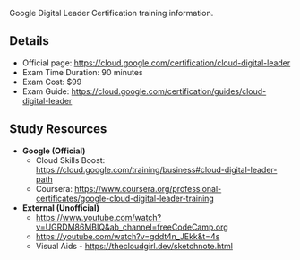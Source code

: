 
Google Digital Leader Certification training information.

## Details

- Official page: <https://cloud.google.com/certification/cloud-digital-leader>
- Exam Time Duration: 90 minutes
- Exam Cost: $99
- Exam Guide: <https://cloud.google.com/certification/guides/cloud-digital-leader>

## Study Resources

- __Google (Official)__
  - Cloud Skills Boost: <https://cloud.google.com/training/business#cloud-digital-leader-path>
  - Coursera: <https://www.coursera.org/professional-certificates/google-cloud-digital-leader-training>
- __External (Unofficial)__
  - <https://www.youtube.com/watch?v=UGRDM86MBIQ&ab_channel=freeCodeCamp.org>
  - <https://youtube.com/watch?v=gddt4n_JEkk&t=4s>
  - Visual Aids - <https://thecloudgirl.dev/sketchnote.html>
